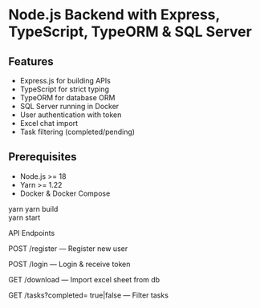 # Node.js Backend with Express, TypeScript, TypeORM & SQL Server

## Features
- Express.js for building APIs
- TypeScript for  strict typing
- TypeORM for database ORM
- SQL Server running in Docker
- User authentication with token
- Excel chat import
- Task filtering (completed/pending)

## Prerequisites

- Node.js >= 18
- Yarn >= 1.22
- Docker & Docker Compose

yarn
yarn build     
yarn start    


API Endpoints

POST /register — Register new user

POST /login — Login & receive token

GET /download — Import excel sheet from db

GET /tasks?completed= true|false — Filter tasks
